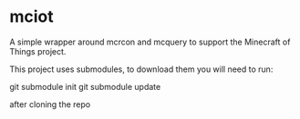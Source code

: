 mciot
=====
A simple wrapper around mcrcon and mcquery to support the Minecraft of Things project.

This project uses submodules, to download them you will need to run:

git submodule init
git submodule update

after cloning the repo
